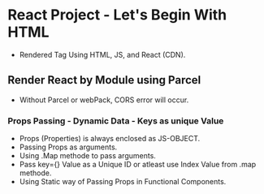 # React Project - Let's Begin With HTML
- Rendered Tag Using HTML, JS, and React (CDN).

## Render React by Module using Parcel
- Without Parcel or webPack, CORS error will occur.

### Props Passing - Dynamic Data - Keys as unique Value
- Props (Properties) is always enclosed as JS-OBJECT.
- Passing Props as arguments.
- Using .Map methode to pass arguments.
- Pass key={} Value as a Unique ID or atleast use Index Value from .map methode.
- Using Static way of Passing Props in Functional Components.